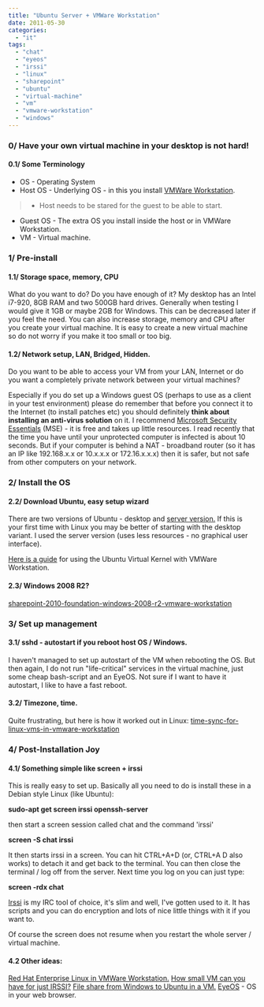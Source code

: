 ```yaml
---
title: "Ubuntu Server + VMWare Workstation"
date: 2011-05-30
categories: 
  - "it"
tags: 
  - "chat"
  - "eyeos"
  - "irssi"
  - "linux"
  - "sharepoint"
  - "ubuntu"
  - "virtual-machine"
  - "vm"
  - "vmware-workstation"
  - "windows"
---
```


### **0/ Have your own virtual machine in your desktop is not hard!**

#### 0.1/ Some Terminology

- OS - Operating System
- Host OS - Underlying OS - in this you install [VMWare Workstation](http://www.vmware.com/products/workstation/ "vmware workstation").

> - Host needs to be stared for the guest to be able to start.

- Guest OS - The extra OS you install inside the host or in VMWare Workstation.
- VM - Virtual machine.

### **1/ Pre-install**

#### 1.1/ Storage space, memory, CPU

What do you want to do? Do you have enough of it? My desktop has an Intel i7-920, 8GB RAM and two 500GB hard drives. Generally when testing I would give it 1GB or maybe 2GB for Windows. This can be decreased later if you feel the need. You can also increase storage, memory and CPU after you create your virtual machine. It is easy to create a new virtual machine so do not worry if you make it too small or too big.

#### 1.2/ Network setup, LAN, Bridged, Hidden.

Do you want to be able to access your VM from your LAN, Internet or do you want a completely private network between your virtual machines?

Especially if you do set up a Windows guest OS (perhaps to use as a client in your test environment) please do remember that before you connect it to the Internet (to install patches etc) you should definitely **think about installing an anti-virus solution** on it. I recommend [Microsoft Security Essentials](http://www.microsoft.com/security/pc-security/mse.aspx "on microsoft.com") (MSE) - it is free and takes up little resources. I read recently that the time you have until your unprotected computer is infected is about 10 seconds. But if your computer is behind a NAT - broadband router (so it has an IP like 192.168.x.x or 10.x.x.x or 172.16.x.x.x) then it is safer, but not safe from other computers on your network.

### **2/ Install the OS**

#### 2.2/ Download Ubuntu, easy setup wizard

There are two versions of Ubuntu - desktop and [server version.](http://www.ubuntu.com/server "ubuntu server") If this is your first time with Linux you may be better of starting with the desktop variant. I used the server version (uses less resources - no graphical user interface).

[Here is a guide](http://www.guldmyr.com/blog/ubuntu-10-10-minimal-virtual-kernel-vmware-workstation/ "ubuntu-10-10-minimal-virtual-kernel-vmware-workstation") for using the Ubuntu Virtual Kernel with VMWare Workstation.

#### 2.3/ Windows 2008 R2?

[sharepoint-2010-foundation-windows-2008-r2-vmware-workstation](http://www.guldmyr.com/blog/sharepoint-2010-foundation-windows-2008-r2-vmware-workstation/ "sharepoint-2010-foundation-windows-2008-r2-vmware-workstation")

### **3/ Set up management**

#### 3.1/ sshd - autostart if you reboot host OS / Windows.

I haven't managed to set up autostart of the VM when rebooting the OS. But then again, I do not run "life-critical" services in the virtual machine, just some cheap bash-script and an EyeOS. Not sure if I want to have it autostart, I like to have a fast reboot.

#### 3.2/ Timezone, time.

Quite frustrating, but here is how it worked out in Linux: [time-sync-for-linux-vms-in-vmware-workstation](http://www.guldmyr.com/blog/time-sync-for-linux-vms-in-vmware-workstation/ "time-sync-for-linux-vms-in-vmware-workstation/")

### 4/ Post-Installation Joy

#### 4.1/ Something simple like screen + irssi

This is really easy to set up. Basically all you need to do is install these in a Debian style Linux (like Ubuntu):

**sudo-apt get screen irssi openssh-server**

then start a screen session called chat and the command 'irssi'

**screen -S chat irssi**

It then starts irssi in a screen. You can hit CTRL+A+D (or, CTRL+A D also works) to detach it and get back to the terminal. You can then close the terminal / log off from the server. Next time you log on you can just type:

**screen -rdx chat**

[Irssi](http://irssi.org/ ".org") is my IRC tool of choice, it's slim and well, I've gotten used to it. It has scripts and you can do encryption and lots of nice little things with it if you want to.

Of course the screen does not resume when you restart the whole server / virtual machine.

#### 4.2 Other ideas:

[Red Hat Enterprise Linux in VMWare Workstation.](http://www.guldmyr.com/blog/red-hat-enterprise-linuxrhel-in-vmware-workstation/ "red-hat-enterprise-linuxrhel-in-vmware-workstation/") [How small VM can you have for just IRSSI?](http://www.guldmyr.com/blog/ubuntu-10-10-vmware-irssi/ "ubuntu-10-10-vmware-irssi/") [File share from Windows to Ubuntu in a VM.](http://www.guldmyr.com/blog/file-share-from-ubuntu-10-10-with-windows-7-client/ "file-share-from-ubuntu-10-10-with-windows-7-client/") [EyeOS](http://www.guldmyr.com/blog/eyeos-cloud-desktop-in-your-browser-part-2/ "eyeos-cloud-desktop-in-your-browser-part-2/") - OS in your web browser.
